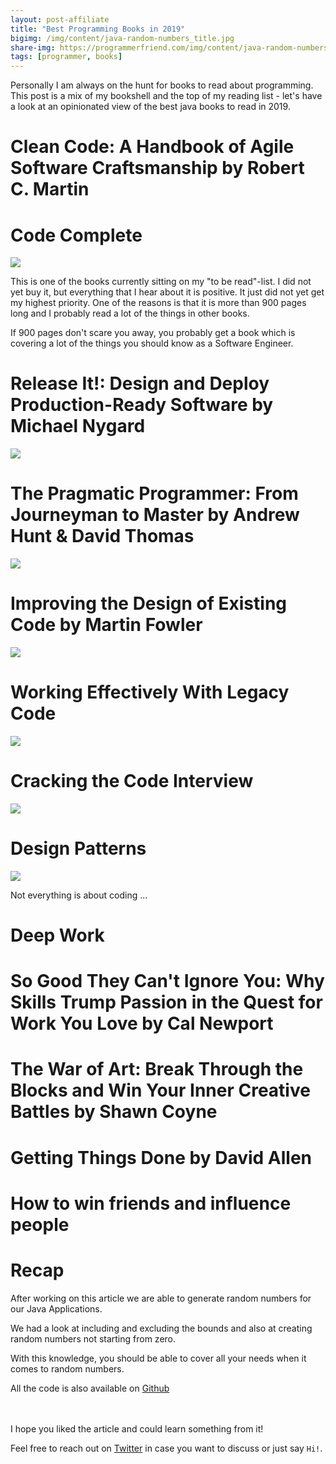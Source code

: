 ```yaml
---
layout: post-affiliate
title: "Best Programming Books in 2019"
bigimg: /img/content/java-random-numbers_title.jpg
share-img: https://programmerfriend.com/img/content/java-random-numbers_title.jpg
tags: [programmer, books]
---
```

Personally I am always on the hunt for books to read about programming. This post is a mix of my bookshell and the top of my reading list - let's have a look at an opinionated view of the best java books to read in 2019.

# Clean Code: A Handbook of Agile Software Craftsmanship by Robert C. Martin

# Code Complete
<a href="https://www.amazon.com/Code-Complete-Practical-Handbook-Construction/dp/0735619670/ref=as_li_ss_il?keywords=Code+complete&qid=1564269183&s=books&sr=1-1&linkCode=li3&tag=prgfrd-20&linkId=4e1ed2788fd3fc4f6432290445b25e66" target="_blank"><img border="0" src="//ws-na.amazon-adsystem.com/widgets/q?_encoding=UTF8&ASIN=0735619670&Format=_SL500_&ID=AsinImage&MarketPlace=US&ServiceVersion=20070822&WS=1&tag=prgfrd-20" ></a><img src="https://ir-na.amazon-adsystem.com/e/ir?t=prgfrd-20&l=li3&o=1&a=0735619670" width="1" height="1" border="0" alt="" style="border:none !important; margin:0px !important;" />

This is one of the books currently sitting on my "to be read"-list. I did not yet buy it, but everything that I hear about it is positive.
It just did not yet get my highest priority. One of the reasons is that it is more than 900 pages long and I probably read a lot of the things in other books.

If 900 pages don't scare you away, you probably get a book which is covering a lot of the things you should know as a Software Engineer.

# Release It!: Design and Deploy Production-Ready Software by Michael Nygard
<a href="https://www.amazon.com/Release-Design-Deploy-Production-Ready-Software/dp/1680502395/ref=as_li_ss_il?keywords=release+it&qid=1564267708&s=gateway&sr=8-1&linkCode=li3&tag=prgfrd-20&linkId=f23dc496726ca634aeacfefc873e7e00" target="_blank"><img border="0" src="//ws-na.amazon-adsystem.com/widgets/q?_encoding=UTF8&ASIN=1680502395&Format=_SL500_&ID=AsinImage&MarketPlace=US&ServiceVersion=20070822&WS=1&tag=prgfrd-20" ></a><img src="https://ir-na.amazon-adsystem.com/e/ir?t=prgfrd-20&l=li3&o=1&a=1680502395" width="1" height="1" border="0" alt="" style="border:none !important; margin:0px !important;" />

# The Pragmatic Programmer: From Journeyman to Master by Andrew Hunt & David Thomas
<a href="https://www.amazon.com/Pragmatic-Programmer-journey-mastery-Anniversary/dp/0135957052/ref=as_li_ss_il?ie=UTF8&linkCode=li3&tag=prgfrd-20&linkId=ecf1a3630cdf92abb00d52c775182ecf" target="_blank"><img border="0" src="//ws-na.amazon-adsystem.com/widgets/q?_encoding=UTF8&ASIN=0135957052&Format=_SL500_&ID=AsinImage&MarketPlace=US&ServiceVersion=20070822&WS=1&tag=prgfrd-20" ></a><img src="https://ir-na.amazon-adsystem.com/e/ir?t=prgfrd-20&l=li3&o=1&a=0135957052" width="1" height="1" border="0" alt="" style="border:none !important; margin:0px !important;" />

# Improving the Design of Existing Code by Martin Fowler
<a href="https://www.amazon.com/Refactoring-Improving-Design-Existing-Code/dp/0201485672/ref=as_li_ss_il?crid=XOJKIJC415RY&keywords=improving+the+design+of+existing+code&qid=1564267774&s=books&sprefix=improving+the+design+of,stripbooks-intl-ship,220&sr=1-2&linkCode=li3&tag=prgfrd-20&linkId=2442a24d705703a964067da9b08c53f9" target="_blank"><img border="0" src="//ws-na.amazon-adsystem.com/widgets/q?_encoding=UTF8&ASIN=0201485672&Format=_SL500_&ID=AsinImage&MarketPlace=US&ServiceVersion=20070822&WS=1&tag=prgfrd-20" ></a><img src="https://ir-na.amazon-adsystem.com/e/ir?t=prgfrd-20&l=li3&o=1&a=0201485672" width="1" height="1" border="0" alt="" style="border:none !important; margin:0px !important;" />

# Working Effectively With Legacy Code
<a href="https://www.amazon.com/Working-Effectively-Legacy-Michael-Feathers/dp/0131177052/ref=as_li_ss_il?crid=2JTDWEKER9723&keywords=working+effectively+with+legacy+code&qid=1564267807&s=books&sprefix=working+effectivel,stripbooks-intl-ship,221&sr=1-1&linkCode=li3&tag=prgfrd-20&linkId=a8c0ad6e5ae8ec8227d20dedb8eac610" target="_blank"><img border="0" src="//ws-na.amazon-adsystem.com/widgets/q?_encoding=UTF8&ASIN=0131177052&Format=_SL500_&ID=AsinImage&MarketPlace=US&ServiceVersion=20070822&WS=1&tag=prgfrd-20" ></a><img src="https://ir-na.amazon-adsystem.com/e/ir?t=prgfrd-20&l=li3&o=1&a=0131177052" width="1" height="1" border="0" alt="" style="border:none !important; margin:0px !important;" />

# Cracking the Code Interview
<a href="https://www.amazon.com/Cracking-Coding-Interview-Programming-Questions/dp/0984782850/ref=as_li_ss_il?crid=1SRW6JCM16FS4&keywords=cracking+the+coding+interview&qid=1564267885&s=gateway&sprefix=cracking+the+coding+inter,aps,225&sr=8-1&linkCode=li3&tag=prgfrd-20&linkId=1e6fdbeb8941e64aadcacaa9320362d6" target="_blank"><img border="0" src="//ws-na.amazon-adsystem.com/widgets/q?_encoding=UTF8&ASIN=0984782850&Format=_SL500_&ID=AsinImage&MarketPlace=US&ServiceVersion=20070822&WS=1&tag=prgfrd-20" ></a><img src="https://ir-na.amazon-adsystem.com/e/ir?t=prgfrd-20&l=li3&o=1&a=0984782850" width="1" height="1" border="0" alt="" style="border:none !important; margin:0px !important;" />


# Design Patterns
<a href="https://www.amazon.com/Design-Patterns-Elements-Reusable-Object-Oriented/dp/0201633612/ref=as_li_ss_il?crid=98AI5V5IPBDI&keywords=design+patterns&qid=1564267903&s=gateway&sprefix=design+patterns,aps,225&sr=8-1&linkCode=li3&tag=prgfrd-20&linkId=e08178014d563457c09524bbcf7af973" target="_blank"><img border="0" src="//ws-na.amazon-adsystem.com/widgets/q?_encoding=UTF8&ASIN=0201633612&Format=_SL500_&ID=AsinImage&MarketPlace=US&ServiceVersion=20070822&WS=1&tag=prgfrd-20" ></a><img src="https://ir-na.amazon-adsystem.com/e/ir?t=prgfrd-20&l=li3&o=1&a=0201633612" width="1" height="1" border="0" alt="" style="border:none !important; margin:0px !important;" />


Not everything is about coding ...

# Deep Work
# So Good They Can't Ignore You: Why Skills Trump Passion in the Quest for Work You Love by Cal Newport
# The War of Art: Break Through the Blocks and Win Your Inner Creative Battles by Shawn Coyne
# Getting Things Done by David Allen
# How to win friends and influence people
# Recap

After working on this article we are able to generate random numbers for our Java Applications.

We had a look at including and excluding the bounds and also at creating random numbers not starting from zero.

With this knowledge, you should be able to cover all your needs when it comes to random numbers.

All the code is also available on [Github](https://github.com/eiselems/java-random-numbers/)

<br><br>
I hope you liked the article and could learn something from it!

Feel free to reach out on [Twitter](https://twitter.com/eiselems) in case you want to discuss or just say `Hi!`.
